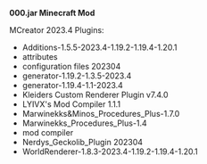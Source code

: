**000.jar Minecraft Mod**

MCreator 2023.4
Plugins: 
- Additions-1.5.5-2023.4-1.19.2-1.19.4-1.20.1
- attributes
- configuration files 202304
- generator-1.19.2-1.3.5-2023.4
- generator-1.19.4-1.1-2023.4
- Kleiders Custom Renderer Plugin v7.4.0
- LYIVX's Mod Compiler 1.1.1
- Marwinekks&Minos_Procedures_Plus-1.7.0
- Marwinekks_Procedures_Plus-1.4
- mod compiler
- Nerdys_Geckolib_Plugin 202304
- WorldRenderer-1.8.3-2023.4-1.19.2-1.19.4-1.20.1
